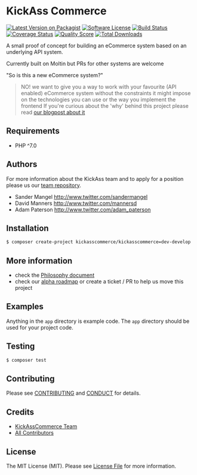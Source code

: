 # KickAss Commerce

[![Latest Version on Packagist][ico-version]][link-packagist]
[![Software License][ico-license]](LICENSE.md)
[![Build Status][ico-travis]][link-travis]
[![Coverage Status][ico-scrutinizer]][link-scrutinizer]
[![Quality Score][ico-code-quality]][link-code-quality]
[![Total Downloads][ico-downloads]][link-downloads]

A small proof of concept for building an eCommerce system based on an underlying API system.

Currently built on Moltin but PRs for other systems are welcome

"So is this a new eCommerce system?"
> NO! we want to give you a way to work with your favourite (API enabled) eCommerce system without 
> the constraints it might impose on the technologies you can use or the way you implement the frontend
If you're curious about the 'why' behind this project please read [our blogpost about it](https://medium.com/@sandermangel/you-wont-believe-what-happened-when-these-e-commerce-devs-got-frustrated-30e67fef94e4#.lcj1r9dxo)

## Requirements
- PHP ^7.0

## Authors

For more information about the KickAss team and to apply for a position please us our [team repository](https://github.com/KickAssCommerce/team-kickass).

- Sander Mangel <http://www.twitter.com/sandermangel>
- David Manners <http://www.twitter.com/mannersd>
- Adam Paterson <http://www.twitter.com/adam_paterson>

## Installation
``` bash
$ composer create-project kickasscommerce/kickasscommerce=dev-develop .
```

## More information
- check the [Philosophy document](https://github.com/KickAssCommerce/KickAssCommerce/blob/develop/doc/philosophy.md)
- check our [alpha roadmap](https://github.com/KickAssCommerce/KickAssCommerce/projects/1) or 
create a ticket / PR to help us move this project

## Examples
Anything in the `app` directory is example code. The `app` directory should be used for your project code.

## Testing

``` bash
$ composer test
```

## Contributing

Please see [CONTRIBUTING](CONTRIBUTING.md) and [CONDUCT](CONDUCT.md) for details.

## Credits

- [KickAssCommerce Team][link-author]
- [All Contributors][link-contributors]

## License

The MIT License (MIT). Please see [License File](LICENSE.md) for more information.

[ico-version]: https://img.shields.io/packagist/v/kickasscommerce/kickasscommerce.svg?style=flat-square
[ico-license]: https://img.shields.io/badge/license-MIT-brightgreen.svg?style=flat-square
[ico-travis]: https://img.shields.io/travis/kickasscommerce/kickasscommerce/master.svg?style=flat-square
[ico-scrutinizer]: https://img.shields.io/scrutinizer/coverage/g/kickasscommerce/kickasscommerce.svg?style=flat-square
[ico-code-quality]: https://img.shields.io/scrutinizer/g/kickasscommerce/kickasscommerce.svg?style=flat-square
[ico-downloads]: https://img.shields.io/packagist/dt/kickasscommerce/kickasscommerce.svg?style=flat-square

[link-packagist]: https://packagist.org/packages/kickasscommerce/kickasscommerce
[link-travis]: https://travis-ci.org/KickAssCommerce/KickAssCommerce
[link-scrutinizer]: https://scrutinizer-ci.com/g/KickAssCommerce/KickAssCommerce/code-structure
[link-code-quality]: https://scrutinizer-ci.com/g/KickAssCommerce/KickAssCommerce/
[link-downloads]: https://packagist.org/packages/kickasscommerce/kickasscommerce
[link-author]: https://github.com/KickAssCommerce
[link-contributors]: ../../contributors